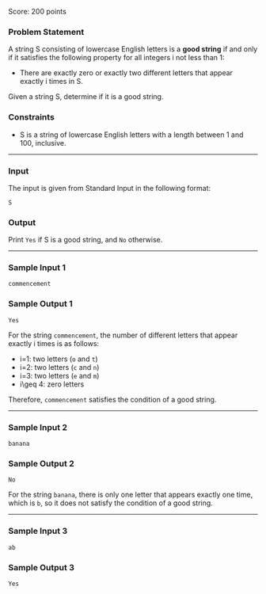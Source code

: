 Score: 200 points

### Problem Statement

A string S consisting of lowercase English letters is a **good string** if and only if it satisfies the following property for all integers i not less than 1:

* There are exactly zero or exactly two different letters that appear exactly i times in S.

Given a string S, determine if it is a good string.

### Constraints

* S is a string of lowercase English letters with a length between 1 and 100, inclusive.

---

### Input

The input is given from Standard Input in the following format:

```
S
```

### Output

Print `Yes` if S is a good string, and `No` otherwise.

---

### Sample Input 1

```
commencement
```

### Sample Output 1

```
Yes
```

For the string `commencement`, the number of different letters that appear exactly i times is as follows:

* i=1: two letters (`o` and `t`)
* i=2: two letters (`c` and `n`)
* i=3: two letters (`e` and `m`)
* i\geq 4: zero letters

Therefore, `commencement` satisfies the condition of a good string.

---

### Sample Input 2

```
banana
```

### Sample Output 2

```
No
```

For the string `banana`, there is only one letter that appears exactly one time, which is `b`, so it does not satisfy the condition of a good string.

---

### Sample Input 3

```
ab
```

### Sample Output 3

```
Yes
```